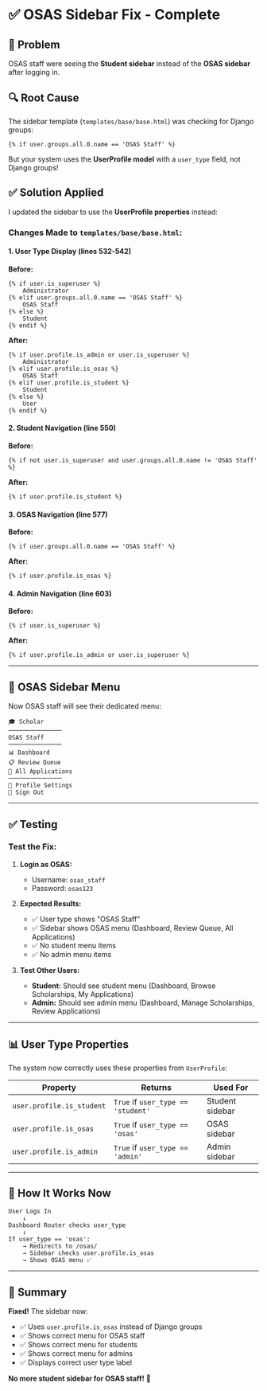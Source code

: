 # ✅ OSAS Sidebar Fix - Complete

## 🎯 Problem
OSAS staff were seeing the **Student sidebar** instead of the **OSAS sidebar** after logging in.

## 🔍 Root Cause
The sidebar template (`templates/base/base.html`) was checking for Django groups:
```django
{% if user.groups.all.0.name == 'OSAS Staff' %}
```

But your system uses the **UserProfile model** with a `user_type` field, not Django groups!

## ✅ Solution Applied

I updated the sidebar to use the **UserProfile properties** instead:

### Changes Made to `templates/base/base.html`:

#### 1. **User Type Display** (lines 532-542)
**Before:**
```django
{% if user.is_superuser %}
    Administrator
{% elif user.groups.all.0.name == 'OSAS Staff' %}
    OSAS Staff
{% else %}
    Student
{% endif %}
```

**After:**
```django
{% if user.profile.is_admin or user.is_superuser %}
    Administrator
{% elif user.profile.is_osas %}
    OSAS Staff
{% elif user.profile.is_student %}
    Student
{% else %}
    User
{% endif %}
```

#### 2. **Student Navigation** (line 550)
**Before:**
```django
{% if not user.is_superuser and user.groups.all.0.name != 'OSAS Staff' %}
```

**After:**
```django
{% if user.profile.is_student %}
```

#### 3. **OSAS Navigation** (line 577)
**Before:**
```django
{% if user.groups.all.0.name == 'OSAS Staff' %}
```

**After:**
```django
{% if user.profile.is_osas %}
```

#### 4. **Admin Navigation** (line 603)
**Before:**
```django
{% if user.is_superuser %}
```

**After:**
```django
{% if user.profile.is_admin or user.is_superuser %}
```

---

## 🎨 OSAS Sidebar Menu

Now OSAS staff will see their dedicated menu:

```
🎓 Scholar
───────────────
OSAS Staff
───────────────
📊 Dashboard
📋 Review Queue
📄 All Applications
───────────────
👤 Profile Settings
🚪 Sign Out
```

---

## ✅ Testing

### Test the Fix:

1. **Login as OSAS:**
   - Username: `osas_staff`
   - Password: `osas123`

2. **Expected Results:**
   - ✅ User type shows "OSAS Staff"
   - ✅ Sidebar shows OSAS menu (Dashboard, Review Queue, All Applications)
   - ✅ No student menu items
   - ✅ No admin menu items

3. **Test Other Users:**
   - **Student:** Should see student menu (Dashboard, Browse Scholarships, My Applications)
   - **Admin:** Should see admin menu (Dashboard, Manage Scholarships, Review Applications)

---

## 📊 User Type Properties

The system now correctly uses these properties from `UserProfile`:

| Property | Returns | Used For |
|----------|---------|----------|
| `user.profile.is_student` | `True` if `user_type == 'student'` | Student sidebar |
| `user.profile.is_osas` | `True` if `user_type == 'osas'` | OSAS sidebar |
| `user.profile.is_admin` | `True` if `user_type == 'admin'` | Admin sidebar |

---

## 🔄 How It Works Now

```
User Logs In
    ↓
Dashboard Router checks user_type
    ↓
If user_type == 'osas':
    → Redirects to /osas/
    → Sidebar checks user.profile.is_osas
    → Shows OSAS menu ✅
```

---

## 🎉 Summary

**Fixed!** The sidebar now:
- ✅ Uses `user.profile.is_osas` instead of Django groups
- ✅ Shows correct menu for OSAS staff
- ✅ Shows correct menu for students
- ✅ Shows correct menu for admins
- ✅ Displays correct user type label

**No more student sidebar for OSAS staff!** 🚀
